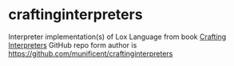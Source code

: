# craftinginterpreters
Interpreter implementation(s) of Lox Language from book [Crafting Interpreters](http://craftinginterpreters.com)
GitHub repo form author is https://github.com/munificent/craftinginterpreters
